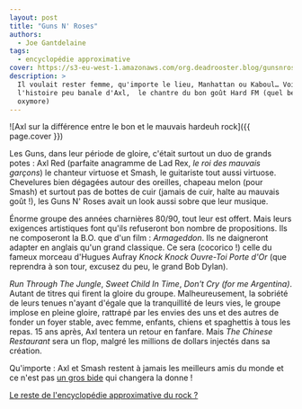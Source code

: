 ```yaml
---
layout: post
title: "Guns N' Roses"
authors:
  - Joe Gantdelaine
tags:
  - encyclopédie approximative
cover: https://s3-eu-west-1.amazonaws.com/org.deadrooster.blog/gunsnroses.jpg
description: >
  Il voulait rester femme, qu'importe le lieu, Manhattan ou Kaboul… Voici
  l'histoire peu banale d'Axl,  le chantre du bon goût Hard FM (quel bel
  oxymore)
---
```


![Axl sur la différence entre le bon et le mauvais hardeuh rock]({{ page.cover }})

Les Guns, dans leur période de gloire, c'était surtout un duo de grands potes :
Axl Red (parfaite anagramme de Lad Rex, _le roi des mauvais garçons_) le
chanteur virtuose et Smash, le guitariste tout aussi virtuose. Chevelures bien
dégagées autour des oreilles, chapeau melon (pour Smash) et surtout pas de
bottes de cuir (jamais de cuir, halte au mauvais goût !), les Guns N' Roses
avait un look aussi sobre que leur musique.

Énorme groupe des années charnières 80/90, tout leur est offert. Mais leurs
exigences artistiques font qu'ils refuseront bon nombre de propositions. Ils ne
composeront la B.O. que d'un film : _Armageddon_. Ils ne daigneront adapter en
anglais qu'un grand classique. Ce sera (cocorico !) celle du fameux morceau
d'Hugues Aufray _Knock Knock Ouvre-Toi Porte d'Or_ (que reprendra à son tour,
excusez du peu, le grand Bob Dylan).

_Run Through The Jungle_, _Sweet Child In Time_, _Don't Cry (for me Argentina)_.
Autant de titres qui firent la gloire du groupe. Malheureusement, la sobriété de
leurs tenues n'ayant d'égale que la tranquillité de leurs vies, le groupe
implose en pleine gloire, rattrapé par les envies des uns et des autres de
fonder un foyer stable, avec femme, enfants, chiens et spaghettis à tous les
repas. 15 ans après, Axl tentera un retour en fanfare. Mais _The Chinese
Restaurant_ sera un flop, malgré les millions de dollars injectés dans sa
création.

Qu'importe : Axl et Smash restent à jamais les meilleurs amis du monde et ce
n'est pas
[un gros bide](http://images.thegauntlet.com/pics/axl-rose-canada-boris_menkevich.jpg)
qui changera la donne !

[Le reste de l'encyclopédie approximative du rock ?](http://www.deadrooster.org/-Encyclopedie-approximative-du-rock-)
